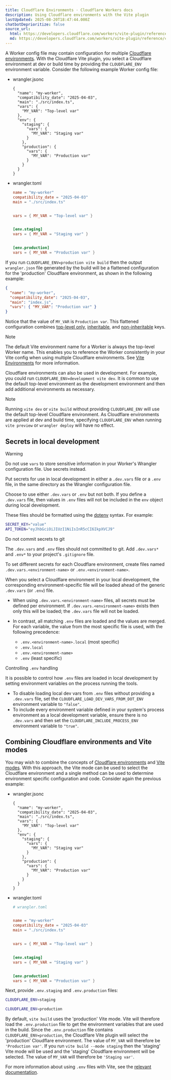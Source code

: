 ```yaml
---
title: Cloudflare Environments · Cloudflare Workers docs
description: Using Cloudflare environments with the Vite plugin
lastUpdated: 2025-08-20T18:47:44.000Z
chatbotDeprioritize: false
source_url:
  html: https://developers.cloudflare.com/workers/vite-plugin/reference/cloudflare-environments/
  md: https://developers.cloudflare.com/workers/vite-plugin/reference/cloudflare-environments/index.md
---
```


A Worker config file may contain configuration for multiple [Cloudflare environments](https://developers.cloudflare.com/workers/wrangler/environments/). With the Cloudflare Vite plugin, you select a Cloudflare environment at dev or build time by providing the `CLOUDFLARE_ENV` environment variable. Consider the following example Worker config file:

* wrangler.jsonc

  ```jsonc
  {
    "name": "my-worker",
    "compatibility_date": "2025-04-03",
    "main": "./src/index.ts",
    "vars": {
      "MY_VAR": "Top-level var"
    },
    "env": {
      "staging": {
        "vars": {
          "MY_VAR": "Staging var"
        }
      },
      "production": {
        "vars": {
          "MY_VAR": "Production var"
        }
      }
    }
  }
  ```

* wrangler.toml

  ```toml
  name = "my-worker"
  compatibility_date = "2025-04-03"
  main = "./src/index.ts"


  vars = { MY_VAR = "Top-level var" }


  [env.staging]
  vars = { MY_VAR = "Staging var" }


  [env.production]
  vars = { MY_VAR = "Production var" }
  ```

If you run `CLOUDFLARE_ENV=production vite build` then the output `wrangler.json` file generated by the build will be a flattened configuration for the 'production' Cloudflare environment, as shown in the following example:

```json
{
  "name": "my-worker",
  "compatibility_date": "2025-04-03",
  "main": "index.js",
  "vars": { "MY_VAR": "Production var" }
}
```

Notice that the value of `MY_VAR` is `Production var`. This flattened configuration combines [top-level only](https://developers.cloudflare.com/workers/wrangler/configuration/#top-level-only-keys), [inheritable](https://developers.cloudflare.com/workers/wrangler/configuration/#inheritable-keys), and [non-inheritable](https://developers.cloudflare.com/workers/wrangler/configuration/#non-inheritable-keys) keys.

Note

The default Vite environment name for a Worker is always the top-level Worker name. This enables you to reference the Worker consistently in your Vite config when using multiple Cloudflare environments. See [Vite Environments](https://developers.cloudflare.com/workers/vite-plugin/reference/vite-environments/) for more information.

Cloudflare environments can also be used in development. For example, you could run `CLOUDFLARE_ENV=development vite dev`. It is common to use the default top-level environment as the development environment and then add additional environments as necessary.

Note

Running `vite dev` or `vite build` without providing `CLOUDFLARE_ENV` will use the default top-level Cloudflare environment. As Cloudflare environments are applied at dev and build time, specifying `CLOUDFLARE_ENV` when running `vite preview` or `wrangler deploy` will have no effect.

## Secrets in local development

Warning

Do not use `vars` to store sensitive information in your Worker's Wrangler configuration file. Use secrets instead.

Put secrets for use in local development in either a `.dev.vars` file or a `.env` file, in the same directory as the Wrangler configuration file.

Choose to use either `.dev.vars` or `.env` but not both. If you define a `.dev.vars` file, then values in `.env` files will not be included in the `env` object during local development.

These files should be formatted using the [dotenv](https://hexdocs.pm/dotenvy/dotenv-file-format.html) syntax. For example:

```bash
SECRET_KEY="value"
API_TOKEN="eyJhbGciOiJIUzI1NiIsInR5cCI6IkpXVCJ9"
```

Do not commit secrets to git

The `.dev.vars` and `.env` files should not committed to git. Add `.dev.vars*` and `.env*` to your project's `.gitignore` file.

To set different secrets for each Cloudflare environment, create files named `.dev.vars.<environment-name>` or `.env.<environment-name>`.

When you select a Cloudflare environment in your local development, the corresponding environment-specific file will be loaded ahead of the generic `.dev.vars` (or `.env`) file.

* When using `.dev.vars.<environment-name>` files, all secrets must be defined per environment. If `.dev.vars.<environment-name>` exists then only this will be loaded; the `.dev.vars` file will not be loaded.

* In contrast, all matching `.env` files are loaded and the values are merged. For each variable, the value from the most specific file is used, with the following precedence:

  * `.env.<environment-name>.local` (most specific)
  * `.env.local`
  * `.env.<environment-name>`
  * `.env` (least specific)

Controlling `.env` handling

It is possible to control how `.env` files are loaded in local development by setting environment variables on the process running the tools.

* To disable loading local dev vars from `.env` files without providing a `.dev.vars` file, set the `CLOUDFLARE_LOAD_DEV_VARS_FROM_DOT_ENV` environment variable to `"false"`.
* To include every environment variable defined in your system's process environment as a local development variable, ensure there is no `.dev.vars` and then set the `CLOUDFLARE_INCLUDE_PROCESS_ENV` environment variable to `"true"`.

## Combining Cloudflare environments and Vite modes

You may wish to combine the concepts of [Cloudflare environments](https://developers.cloudflare.com/workers/wrangler/environments/) and [Vite modes](https://vite.dev/guide/env-and-mode.html#modes). With this approach, the Vite mode can be used to select the Cloudflare environment and a single method can be used to determine environment specific configuration and code. Consider again the previous example:

* wrangler.jsonc

  ```jsonc
  {
    "name": "my-worker",
    "compatibility_date": "2025-04-03",
    "main": "./src/index.ts",
    "vars": {
      "MY_VAR": "Top-level var"
    },
    "env": {
      "staging": {
        "vars": {
          "MY_VAR": "Staging var"
        }
      },
      "production": {
        "vars": {
          "MY_VAR": "Production var"
        }
      }
    }
  }
  ```

* wrangler.toml

  ```toml
  # wrangler.toml


  name = "my-worker"
  compatibility_date = "2025-04-03"
  main = "./src/index.ts"


  vars = { MY_VAR = "Top-level var" }


  [env.staging]
  vars = { MY_VAR = "Staging var" }


  [env.production]
  vars = { MY_VAR = "Production var" }
  ```

Next, provide `.env.staging` and `.env.production` files:

```sh
CLOUDFLARE_ENV=staging
```

```sh
CLOUDFLARE_ENV=production
```

By default, `vite build` uses the 'production' Vite mode. Vite will therefore load the `.env.production` file to get the environment variables that are used in the build. Since the `.env.production` file contains `CLOUDFLARE_ENV=production`, the Cloudflare Vite plugin will select the 'production' Cloudflare environment. The value of `MY_VAR` will therefore be `'Production var'`. If you run `vite build --mode staging` then the 'staging' Vite mode will be used and the 'staging' Cloudflare environment will be selected. The value of `MY_VAR` will therefore be `'Staging var'`.

For more information about using `.env` files with Vite, see the [relevant documentation](https://vite.dev/guide/env-and-mode#env-files).
